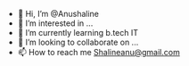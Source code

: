 - 👋 Hi, I’m @Anushaline
- 👀 I’m interested in ...
- 🌱 I’m currently learning b.tech IT
- 💞️ I’m looking to collaborate on ...
- 📫 How to reach me Shalineanu@gmail.com

<!---
Anushaline/Anushaline is a ✨ special ✨ repository because its `README.md` (this file) appears on your GitHub profile.
You can click the Preview link to take a look at your changes.
--->
